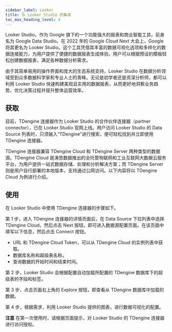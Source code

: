 ```yaml
---
sidebar_label: Looker
title: 与 Looker Studio 的集成
toc_max_heading_level: 4
---
```

Looker Studio，作为 Google 旗下的一个功能强大的报表和商业智能工具，前身名为 Google Data Studio。在 2022 年的 Google Cloud Next 大会上，Google 将其更名为 Looker Studio。这个工具凭借其丰富的数据可视化选项和多样化的数据连接能力，为用户提供了便捷的数据报表生成体验。用户可以根据预设的模板轻松创建数据报表，满足各种数据分析需求。

由于其简单易用的操作界面和庞大的生态系统支持，Looker Studio 在数据分析领域受到众多数据科学家和专业人士的青睐。无论是初学者还是资深分析师，都可以利用 Looker Studio 快速构建美观且实用的数据报表，从而更好地洞察业务趋势、优化决策过程并提升整体运营效率。

## 获取

目前，TDengine 连接器作为 Looker Studio 的合作伙伴连接器（partner connector），已在 Looker Studio 官网上线。用户访问 Looker Studio 的 Data Source 列表时，只须输入“TDengine”进行搜索，便可轻松找到并立即使用 TDengine 连接器。

TDengine 连接器兼容 TDengine Cloud 和 TDengine Server 两种类型的数据源。TDengine Cloud 是涛思数据推出的全托管物联网和工业互联网大数据云服务平台，为用户提供一站式数据存储、处理和分析解决方案；而 TDengine Server 则是用户自行部署的本地版本，支持通过公网访问。以下内容将以 TDengine Cloud 为例进行介绍。

## 使用

在 Looker Studio 中使用 TDengine 连接器的步骤如下。

第 1 步，进入 TDengine 连接器的详情页面后，在 Data Source 下拉列表中选择 TDengine Cloud，然后点击 Next 按钮，即可进入数据源配置页面。在该页面中填写以下信息，然后点击 Connect 按钮。
   - URL 和 TDengine Cloud Token，可以从 TDengine Cloud 的实例列表中获取。
   - 数据库名称和超级表名称。
   - 查询数据的开始时间和结束时间。

第 2 步，Looker Studio 会根据配置自动加载所配置的 TDengine 数据库下的超级表的字段和标签。

第 3 步，点击页面右上角的 Explore 按钮，即查看从 TDengine 数据库中加载的数据。

第 4 步，根据需求，利用 Looker Studio 提供的图表，进行数据可视化的配置。

**注意** 在第一次使用时，请根据页面提示，对 Looker Studio 的 TDengine 连接器进行访问授权。